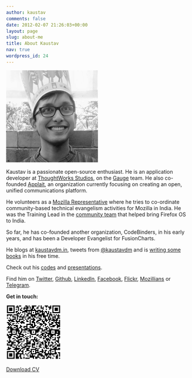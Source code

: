 ```yaml
---
author: kaustav
comments: false
date: 2012-02-07 21:26:03+00:00
layout: page
slug: about-me
title: About Kaustav
nav: true
wordpress_id: 24
---
```


<p class="banner"><img src="/images/kido.jpg" alt="Kaustav Das Modak" style="width: 250px;"></p>

Kaustav is a passionate open-source enthusiast. He is an application developer at [ThoughtWorks Studios](https://www.thoughtworks.com/products), on the [Gauge](http://getgauge.io) team. He also co-founded [Applait](http://applait.com), an organization currently focusing on creating an open, unified communications platform.

He volunteers as a [Mozilla Representative](https://reps.mozilla.org/u/kaustavdm/) where he tries to co-ordinate community-based technical evangelism activities for Mozilla in India. He was the Training Lead in the [community team](https://wiki.mozilla.org/FirefoxOS/Community/India) that helped bring Firefox OS to India.

So far, he has co-founded another organization, CodeBinders, in his early years, and has been a Developer Evangelist for FusionCharts.

He blogs at [kaustavdm.in](http://kaustavdm.in), tweets from [@kaustavdm](http://twitter.com/kaustavdm) and is [writing some books](https://leanpub.com/u/kaustavdm) in his free time.

Check out his [codes](http://code.kaustavdm.in) and [presentations](http://presentations.kaustavdm.in).

Find him on [Twitter](http://twitter.com/kaustavdm), [Github](https://github.com/kaustavdm), [LinkedIn](http://in.linkedin.com/in/kaustavdm/), [Facebook](https://facebook.com/kaustavdm), [Flickr](http://www.flickr.com/photos/kaustav_das_modak/), [Mozillians](https://mozillians.org/en-US/u/kaustavdm/) or [Telegram](https://telegram.me/kaustavdm).

**Get in touch:**

![VCard QR Code](/images/vcard-qrcode.png)

<a href="/static/cv/Kaustav-CV-Dec-2015.pdf" class="button">Download CV</a>
